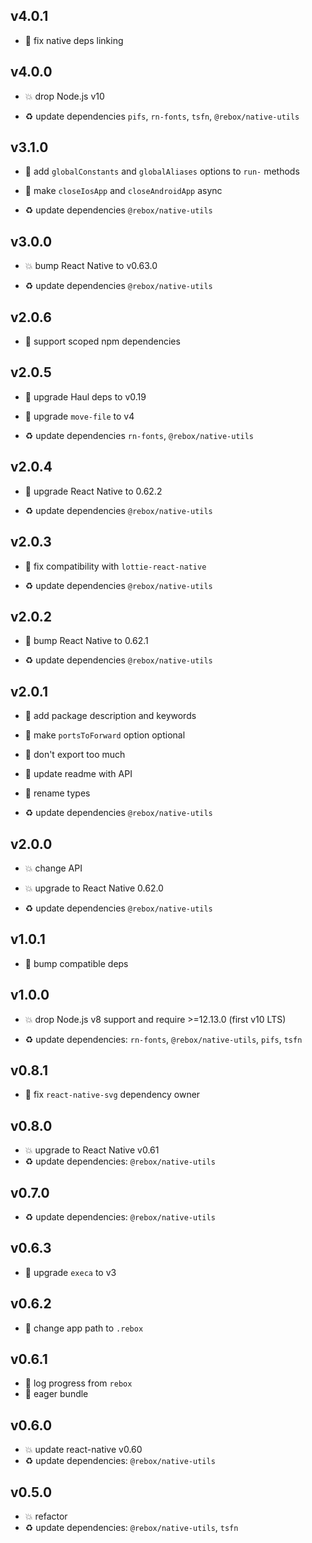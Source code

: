 ## v4.0.1

* 🐞 fix native deps linking

## v4.0.0

* 💥 drop Node.js v10

* ♻️ update dependencies `pifs`, `rn-fonts`, `tsfn`, `@rebox/native-utils`

## v3.1.0

* 🌱 add `globalConstants` and `globalAliases` options to `run-` methods

* 🐞 make `closeIosApp` and `closeAndroidApp` async

* ♻️ update dependencies `@rebox/native-utils`

## v3.0.0

* 💥 bump React Native to v0.63.0

* ♻️ update dependencies `@rebox/native-utils`

## v2.0.6

* 🐞 support scoped npm dependencies

## v2.0.5

* 🐞 upgrade Haul deps to v0.19

* 🐞 upgrade `move-file` to v4

* ♻️ update dependencies `rn-fonts`, `@rebox/native-utils`

## v2.0.4

* 🐞 upgrade React Native to 0.62.2

* ♻️ update dependencies `@rebox/native-utils`

## v2.0.3

* 🐞 fix compatibility with `lottie-react-native`

* ♻️ update dependencies `@rebox/native-utils`

## v2.0.2

* 🐞 bump React Native to 0.62.1

* ♻️ update dependencies `@rebox/native-utils`

## v2.0.1

* 🐞 add package description and keywords

* 🐞 make `portsToForward` option optional

* 🐞 don't export too much

* 🐞 update readme with API

* 🐞 rename types

* ♻️ update dependencies `@rebox/native-utils`

## v2.0.0

* 💥 change API

* 💥 upgrade to React Native 0.62.0

* ♻️ update dependencies `@rebox/native-utils`

## v1.0.1

* 🐞 bump compatible deps

## v1.0.0

* 💥 drop Node.js v8 support and require >=12.13.0 (first v10 LTS)

* ♻️ update dependencies: `rn-fonts`, `@rebox/native-utils`, `pifs`, `tsfn`

## v0.8.1

* 🐞 fix `react-native-svg` dependency owner

## v0.8.0

* 💥 upgrade to React Native v0.61
* ♻️ update dependencies: `@rebox/native-utils`

## v0.7.0

* ♻️ update dependencies: `@rebox/native-utils`

## v0.6.3

* 🐞 upgrade `execa` to v3

## v0.6.2

* 🐞 change app path to `.rebox`

## v0.6.1

* 🐞 log progress from `rebox`
* 🐞 eager bundle

## v0.6.0

* 💥 update react-native v0.60
* ♻️ update dependencies: `@rebox/native-utils`

## v0.5.0

* 💥 refactor
* ♻️ update dependencies: `@rebox/native-utils`, `tsfn`
